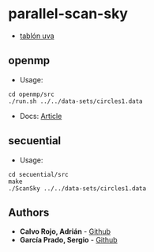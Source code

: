 # parallel-scan-sky
- [tablón uva](http://frontendv.infor.uva.es/)

## openmp

- Usage:
```
cd openmp/src
./run.sh ../../data-sets/circles1.data
```

- Docs:
[Article](openmp/article/article.pdf)

## secuential

- Usage:

```
cd secuential/src
make
./ScanSky ../../data-sets/circles1.data
```

## Authors

* **Calvo Rojo, Adrián** - [Github](https://github.com/adrianetete)
* **García Prado, Sergio** - [Github](https://github.com/garciparedes)
